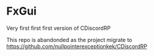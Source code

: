 # FxGui
 
Very first first first version of CDiscordRP

This repo is abandonded as the project migrate to 
https://github.com/nullpointerexceptionkek/CDiscordRP
